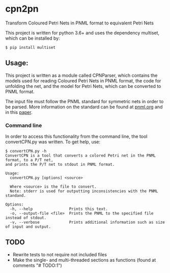 # cpn2pn
Transform Coloured Petri Nets in PNML format to equivalent Petri Nets

This project is written for python 3.6+ and uses the dependency multiset,
which can be installed by:

```
$ pip install multiset
```

## Usage:
This project is written as a module called CPNParser, which contains the models
used for reading Coloured Petri Nets in PNML format, the code for unfolding the net,
and the model for Petri Nets, which can be converted to PNML format.

The input file must follow the PNML standard for symmetric nets in order to be parsed.
More information on the standard can be found at [pnml.org](http://www.pnml.org/) and 
in this [paper](http://www.pnml.org/papers/pnnl76.pdf).

### Command line
In order to access this functionality from the command line, the tool convertCPN.py
was written. To get help, use:

```
$ convertCPN.py -h
ConvertCPN is a tool that converts a colored Petri net in the PNML format, to a P/T net,
and prints the P/T net to stdout in PNML format.

Usage:
  convertCPN.py [options] <source>

  Where <source> is the file to convert.
  Note: stderr is used for outputting inconsistencies with the PNML standand.

Options:                                                                                                                                          
  -h, --help                Prints this text.                                                                                                     
  -o, --output-file <file>  Prints the PNML to the specified file instead of stdout.                                                               
  -v, --verbose             Prints additional information such as size of input and output.
```

## TODO
- Rewrite tests to not require not included files
- Make the single- and multi-threaded sections as functions (found at comments "# TODO:1")
